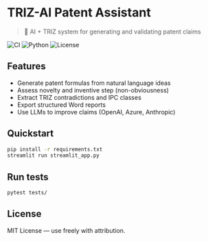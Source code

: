 # TRIZ-AI Patent Assistant

> 🧠 AI + TRIZ system for generating and validating patent claims

![CI](https://github.com/voroninsergei/triz-ai-patent-assistant/actions/workflows/ci.yml/badge.svg)
![Python](https://img.shields.io/badge/python-3.10%2B-blue)
![License](https://img.shields.io/github/license/voroninsergei/triz-ai-patent-assistant)

## Features

- Generate patent formulas from natural language ideas
- Assess novelty and inventive step (non-obviousness)
- Extract TRIZ contradictions and IPC classes
- Export structured Word reports
- Use LLMs to improve claims (OpenAI, Azure, Anthropic)

## Quickstart

```bash
pip install -r requirements.txt
streamlit run streamlit_app.py
```

## Run tests

```bash
pytest tests/
```

## License

MIT License — use freely with attribution.